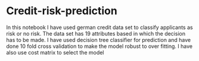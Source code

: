 # Credit-risk-prediction
In this notebook I have used german credit data set to classify applicants as risk or no risk. The data set has 19 attributes based in which the decision has to be made. I have used decision tree classifier for prediction and have done 10 fold cross validation to make the model robust to over fitting. I have also use cost matrix to select the model
